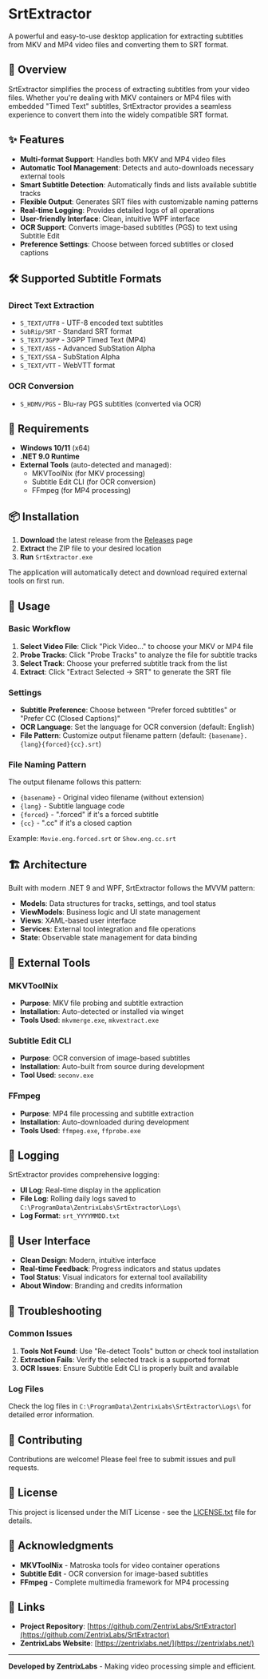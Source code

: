 # SrtExtractor

A powerful and easy-to-use desktop application for extracting subtitles from MKV and MP4 video files and converting them to SRT format.

## 🎯 Overview

SrtExtractor simplifies the process of extracting subtitles from your video files. Whether you're dealing with MKV containers or MP4 files with embedded "Timed Text" subtitles, SrtExtractor provides a seamless experience to convert them into the widely compatible SRT format.

## ✨ Features

- **Multi-format Support**: Handles both MKV and MP4 video files
- **Automatic Tool Management**: Detects and auto-downloads necessary external tools
- **Smart Subtitle Detection**: Automatically finds and lists available subtitle tracks
- **Flexible Output**: Generates SRT files with customizable naming patterns
- **Real-time Logging**: Provides detailed logs of all operations
- **User-friendly Interface**: Clean, intuitive WPF interface
- **OCR Support**: Converts image-based subtitles (PGS) to text using Subtitle Edit
- **Preference Settings**: Choose between forced subtitles or closed captions

## 🛠️ Supported Subtitle Formats

### Direct Text Extraction
- `S_TEXT/UTF8` - UTF-8 encoded text subtitles
- `SubRip/SRT` - Standard SRT format
- `S_TEXT/3GPP` - 3GPP Timed Text (MP4)
- `S_TEXT/ASS` - Advanced SubStation Alpha
- `S_TEXT/SSA` - SubStation Alpha
- `S_TEXT/VTT` - WebVTT format

### OCR Conversion
- `S_HDMV/PGS` - Blu-ray PGS subtitles (converted via OCR)

## 🔧 Requirements

- **Windows 10/11** (x64)
- **.NET 9.0 Runtime**
- **External Tools** (auto-detected and managed):
  - MKVToolNix (for MKV processing)
  - Subtitle Edit CLI (for OCR conversion)
  - FFmpeg (for MP4 processing)

## 📦 Installation

1. **Download** the latest release from the [Releases](https://github.com/ZentrixLabs/SrtExtractor/releases) page
2. **Extract** the ZIP file to your desired location
3. **Run** `SrtExtractor.exe`

The application will automatically detect and download required external tools on first run.

## 🚀 Usage

### Basic Workflow

1. **Select Video File**: Click "Pick Video..." to choose your MKV or MP4 file
2. **Probe Tracks**: Click "Probe Tracks" to analyze the file for subtitle tracks
3. **Select Track**: Choose your preferred subtitle track from the list
4. **Extract**: Click "Extract Selected → SRT" to generate the SRT file

### Settings

- **Subtitle Preference**: Choose between "Prefer forced subtitles" or "Prefer CC (Closed Captions)"
- **OCR Language**: Set the language for OCR conversion (default: English)
- **File Pattern**: Customize output filename pattern (default: `{basename}.{lang}{forced}{cc}.srt`)

### File Naming Pattern

The output filename follows this pattern:
- `{basename}` - Original video filename (without extension)
- `{lang}` - Subtitle language code
- `{forced}` - ".forced" if it's a forced subtitle
- `{cc}` - ".cc" if it's a closed caption

Example: `Movie.eng.forced.srt` or `Show.eng.cc.srt`

## 🏗️ Architecture

Built with modern .NET 9 and WPF, SrtExtractor follows the MVVM pattern:

- **Models**: Data structures for tracks, settings, and tool status
- **ViewModels**: Business logic and UI state management
- **Views**: XAML-based user interface
- **Services**: External tool integration and file operations
- **State**: Observable state management for data binding

## 🔧 External Tools

### MKVToolNix
- **Purpose**: MKV file probing and subtitle extraction
- **Installation**: Auto-detected or installed via winget
- **Tools Used**: `mkvmerge.exe`, `mkvextract.exe`

### Subtitle Edit CLI
- **Purpose**: OCR conversion of image-based subtitles
- **Installation**: Auto-built from source during development
- **Tool Used**: `seconv.exe`

### FFmpeg
- **Purpose**: MP4 file processing and subtitle extraction
- **Installation**: Auto-downloaded during development
- **Tools Used**: `ffmpeg.exe`, `ffprobe.exe`

## 📝 Logging

SrtExtractor provides comprehensive logging:
- **UI Log**: Real-time display in the application
- **File Log**: Rolling daily logs saved to `C:\ProgramData\ZentrixLabs\SrtExtractor\Logs\`
- **Log Format**: `srt_YYYYMMDD.txt`

## 🎨 User Interface

- **Clean Design**: Modern, intuitive interface
- **Real-time Feedback**: Progress indicators and status updates
- **Tool Status**: Visual indicators for external tool availability
- **About Window**: Branding and credits information

## 🐛 Troubleshooting

### Common Issues

1. **Tools Not Found**: Use "Re-detect Tools" button or check tool installation
2. **Extraction Fails**: Verify the selected track is a supported format
3. **OCR Issues**: Ensure Subtitle Edit CLI is properly built and available

### Log Files

Check the log files in `C:\ProgramData\ZentrixLabs\SrtExtractor\Logs\` for detailed error information.

## 🤝 Contributing

Contributions are welcome! Please feel free to submit issues and pull requests.

## 📄 License

This project is licensed under the MIT License - see the [LICENSE.txt](LICENSE.txt) file for details.

## 🙏 Acknowledgments

- **MKVToolNix** - Matroska tools for video container operations
- **Subtitle Edit** - OCR conversion for image-based subtitles  
- **FFmpeg** - Complete multimedia framework for MP4 processing

## 🔗 Links

- **Project Repository**: [https://github.com/ZentrixLabs/SrtExtractor](https://github.com/ZentrixLabs/SrtExtractor)
- **ZentrixLabs Website**: [https://zentrixlabs.net/](https://zentrixlabs.net/)

---

**Developed by ZentrixLabs** - Making video processing simple and efficient.